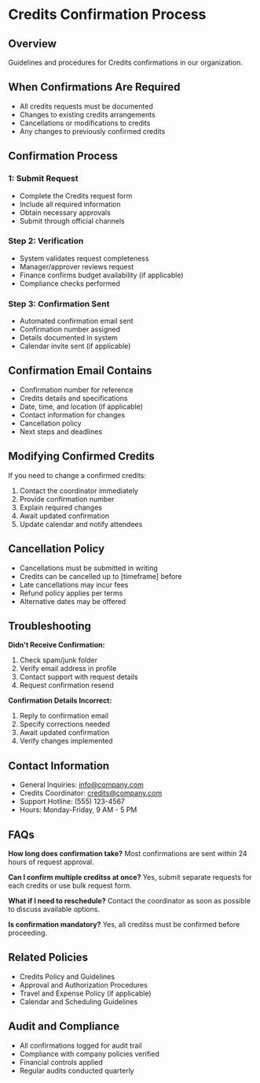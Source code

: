 # Credits Confirmation Process

## Overview
Guidelines and procedures for Credits confirmations in our organization.

## When Confirmations Are Required
- All credits requests must be documented
- Changes to existing credits arrangements
- Cancellations or modifications to credits
- Any changes to previously confirmed credits

## Confirmation Process

###  1: Submit Request
- Complete the Credits request form
- Include all required information
- Obtain necessary approvals
- Submit through official channels

### Step 2: Verification
- System validates request completeness
- Manager/approver reviews request
- Finance confirms budget availability (if applicable)
- Compliance checks performed

### Step 3: Confirmation Sent
- Automated confirmation email sent
- Confirmation number assigned
- Details documented in system
- Calendar invite sent (if applicable)

## Confirmation Email Contains
- Confirmation number for reference
- Credits details and specifications
- Date, time, and location (if applicable)
- Contact information for changes
- Cancellation policy
- Next steps and deadlines

## Modifying Confirmed Credits
If you need to change a confirmed credits:
1. Contact the coordinator immediately
2. Provide confirmation number
3. Explain required changes
4. Await updated confirmation
5. Update calendar and notify attendees

## Cancellation Policy
- Cancellations must be submitted in writing
- Credits can be cancelled up to [timeframe] before
- Late cancellations may incur fees
- Refund policy applies per terms
- Alternative dates may be offered

## Troubleshooting

**Didn't Receive Confirmation:**
1. Check spam/junk folder
2. Verify email address in profile
3. Contact support with request details
4. Request confirmation resend

**Confirmation Details Incorrect:**
1. Reply to confirmation email
2. Specify corrections needed
3. Await updated confirmation
4. Verify changes implemented

## Contact Information
- General Inquiries: info@company.com
- Credits Coordinator: credits@company.com
- Support Hotline: (555) 123-4567
- Hours: Monday-Friday, 9 AM - 5 PM

## FAQs

**How long does confirmation take?**
Most confirmations are sent within 24 hours of request approval.

**Can I confirm multiple creditss at once?**
Yes, submit separate requests for each credits or use bulk request form.

**What if I need to reschedule?**
Contact the coordinator as soon as possible to discuss available options.

**Is confirmation mandatory?**
Yes, all creditss must be confirmed before proceeding.

## Related Policies
- Credits Policy and Guidelines
- Approval and Authorization Procedures
- Travel and Expense Policy (if applicable)
- Calendar and Scheduling Guidelines

## Audit and Compliance
- All confirmations logged for audit trail
- Compliance with company policies verified
- Financial controls applied
- Regular audits conducted quarterly

